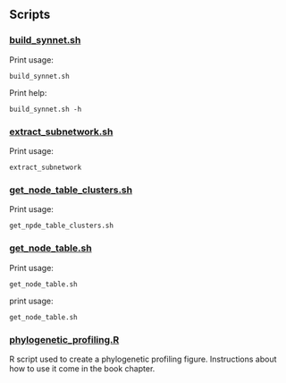 ## Scripts

### [build_synnet.sh](./build_synnet.sh)


Print usage:

    build_synnet.sh

Print help:

    build_synnet.sh -h

### [extract_subnetwork.sh](./extract_subnetwork.sh)

Print usage:

    extract_subnetwork
    
### [get_node_table_clusters.sh](./get_node_table_clusters.sh)

Print usage:

    get_npde_table_clusters.sh

### [get_node_table.sh](./get_node_table.sh)

Print usage:

    get_node_table.sh

print usage:

    get_node_table.sh

### [phylogenetic_profiling.R](./phylogenetic_profiling.R)

R script used to create a phylogenetic profiling figure. Instructions about how to use it come in the book chapter.
